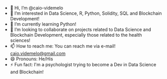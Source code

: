 - 👋 Hi, I’m @caio-videmelo
- 👀 I’m interested in Data Science, R, Python, Solidity, SQL and Blockchain Development!
- 🌱 I’m currently learning Python!
- 💞️ I’m looking to collaborate on projects related to Data Science and Blockchain Development, especially those related to the health sciences!
- 📫 How to reach me: You can reach me via e-mail! caio.videmelo@gmail.com
- 😄 Pronouns: He/His
- ⚡ Fun fact: I'm a psychologist trying to become a Dev in Data Science and Blockchain!

<!---
caio-videmelo/caio-videmelo is a ✨ special ✨ repository because its `README.md` (this file) appears on your GitHub profile.
You can click the Preview link to take a look at your changes.
--->
